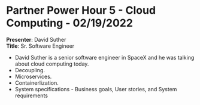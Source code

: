 # Partner Power Hour 5 - Cloud Computing - 02/19/2022

**Presenter**: David Suther  
**Title**: Sr. Software Engineer

- David Suther is a senior software engineer in SpaceX and he was talking about cloud computing today.
- Decoupling.
- Microservices.
- Containerlization.
- System specifications - Business goals, User stories, and System requirements
